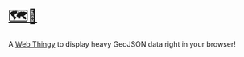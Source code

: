 # [🗺💪](https://e-gy.github.io/leaflet-geojson-large/)

A [Web Thingy](https://e-gy.github.io/leaflet-geojson-large/) to display heavy GeoJSON data right in your browser!
